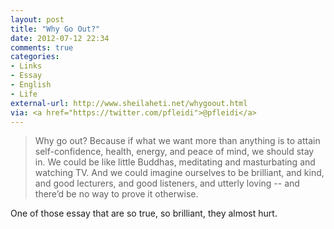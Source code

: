 ```yaml
---
layout: post
title: "Why Go Out?"
date: 2012-07-12 22:34
comments: true
categories: 
- Links
- Essay
- English
- Life
external-url: http://www.sheilaheti.net/whygoout.html
via: <a href="https://twitter.com/pfleidi">@pfleidi</a>
---
```


> Why go out? Because if what we want more than anything is to attain self-confidence, health, energy, and peace of mind, we should stay in. We could be like little Buddhas, meditating and masturbating and watching TV. And we could imagine ourselves to be brilliant, and kind, and good lecturers, and good listeners, and utterly loving -- and there’d be no way to prove it otherwise.

One of those essay that are so true, so brilliant, they almost hurt.